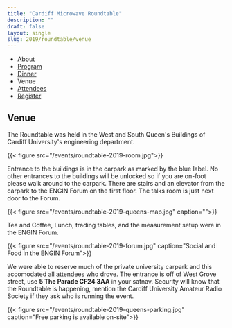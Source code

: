 ```yaml
---
title: "Cardiff Microwave Roundtable"
description: ""
draft: false
layout: single
slug: 2019/roundtable/venue
---
```


<div class="tabs is-centered">
    <ul>
        <li><a href="/events/2019/roundtable">About</a></li>
        <li><a href="/events/2019/roundtable/program">Program</a></li>
        <li><a href="/events/2019/roundtable/dinner">Dinner</a></li>
        <li class="is-active"><a>Venue</a></li>
        <li><a href="/events/2019/roundtable/attendees">Attendees</a></li>
        <li><a href="/events/2019/roundtable/register">Register</a></li>
    </ul>
</div>

## Venue 

The Roundtable was held in the West and South Queen's Buildings of Cardiff University's engineering department.

{{< figure src="/events/roundtable-2019-room.jpg">}}

Entrance to the buildings is in the carpark as marked by the blue label. No other entrances to the buildings will be unlocked so if you are on-foot please walk around to the carpark. There are stairs and an elevator from the carpark to the ENGIN Forum on the first floor. The talks room is just next door to the Forum.

{{< figure src="/events/roundtable-2019-queens-map.jpg" caption="">}}

Tea and Coffee, Lunch, trading tables, and the measurement setup were in the ENGIN Forum.

{{< figure src="/events/roundtable-2019-forum.jpg" caption="Social and Food in the ENGIN Forum">}}

We were able to reserve much of the private university carpark and this accomodated all attendees who drove. The entrance is off of West Grove street, use **5 The Parade CF24 3AA** in your satnav. Security will know that the Roundtable is happening, mention the Cardiff University Amateur Radio Society if they ask who is running the event.

{{< figure src="/events/roundtable-2019-queens-parking.jpg" caption="Free parking is available on-site">}}


